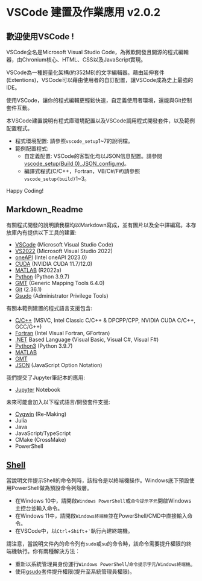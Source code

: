 # VSCode 建置及作業應用 v2.0.2


## 歡迎使用VSCode !

VSCode全名是Microsoft Visual Studio Code，為微軟開發且開源的程式編輯器，由Chronium核心、HTML、CSS以及JavaScript實現。

VSCode為一種輕量化架構(約352MB)的文字編輯器。藉由延伸套件(Extentions)，VSCode可以藉由使用者的自訂配置，讓VSCode成為史上最強的IDE。

使用VSCode，讓你的程式編輯更輕鬆快速，自定義使用者環境，還能與Git控制套件互動。

本VSCode建置說明有程式庫環境配置以及VSCode調用程式開發套件，以及範例配置程式。

 - 程式環境配置: 請參照`vscode_setup`1~7的說明檔。
 - 範例配置程式: 
     - 自定義配置: VSCode的客製化均以JSON信息配置。請參閱[vscode_setup(Build 0)_JSON_config.md](https://github.com/TaiXeflar/VSCode-Dev-Setup/blob/main/Markdown_Readme/vscode_Setup(Build%200)_JSON_config.md)。
     - 編譯式程式(C/C++，Fortran，VB/C#/F#)請參照`vscode_setup(build)`1~3。

Happy Coding!

## Markdown_Readme

有關程式開發的說明讀我檔均以Markdown寫成，並有圖片以及全中譯編寫。本存放庫內有提供以下工具的建置:
 - [VSCode](https://github.com/TaiXeflar/VSCode-Dev-Setup/blob/main/Markdown_Readme/vscode_Setup(0.0)_vscode.md) (Microsoft Visual Studio Code)
 - [VS2022](https://github.com/TaiXeflar/VSCode-Dev-Setup/blob/main/Markdown_Readme/vscode_Setup(1)_VS2022.md) (Microsoft Visual Studio 2022)
 - [oneAPI](https://github.com/TaiXeflar/VSCode-Dev-Setup/blob/main/Markdown_Readme/vscode_Setup(2)_VS2022%2BoneAPI_CUDA.md) (Intel oneAPI 2023.0)
 - [CUDA](https://github.com/TaiXeflar/VSCode-Dev-Setup/blob/main/Markdown_Readme/vscode_Setup(2)_VS2022%2BoneAPI_CUDA.md) (NVIDIA CUDA 11.7/12.0)
 - [MATLAB](https://github.com/TaiXeflar/VSCode-Dev-Setup/blob/main/Markdown_Readme/vscode_Setup(3)_MATLAB.md) (R2022a)
 - [Python](https://github.com/TaiXeflar/VSCode-Dev-Setup/blob/main/Markdown_Readme/vscode_Setup(7)_Python.md) (Python 3.9.7)
 - [GMT](https://github.com/TaiXeflar/VSCode-Dev-Setup/blob/main/Markdown_Readme/vscode_Setup(5)_GMT.md) (Generic Mapping Tools 6.4.0)
 - [Git](https://github.com/TaiXeflar/VSCode-Dev-Setup/blob/main/Markdown_Readme/vscode_Setup(6)_Git.md) (2.36.1)
 - [Gsudo](https://github.com/TaiXeflar/VSCode-Dev-Setup/blob/main/Markdown_Readme/vscode_Setup(0.1)_gsudo.md) (Administrator Privilege Tools)

有關本範例建置的程式語言支援包含:
 - [C/C++](https://github.com/TaiXeflar/VSCode-Dev-Setup/blob/main/Markdown_Readme/vscode_Setup(Build%201)_VC%2B%2B_ICL_DPCPP_CUDA_GCC.md) (MSVC, Intel Classic C/C++ & DPCPP/CPP, NVIDIA CUDA C/C++, GCC/G++)
 - [Fortran](https://github.com/TaiXeflar/VSCode-Dev-Setup/blob/main/Markdown_Readme/vscode_Setup(Build%203)_Visual_Fortran.md) (Intel Visual Fortran, GFortran)
 - [.NET](https://github.com/TaiXeflar/VSCode-Dev-Setup/blob/main/Markdown_Readme/vscode_Setup(Build%202)_Visual_dotNET_Basic_C%23_F%23.md) Based Language (Visual Basic, Visual C#, Visual F#)
 - [Python3](https://github.com/TaiXeflar/VSCode-Dev-Setup/blob/main/Markdown_Readme/vscode_Setup(7)_Python.md) (Python 3.9.7)
 - [MATLAB](https://github.com/TaiXeflar/VSCode-Dev-Setup/blob/main/Markdown_Readme/vscode_Setup(3)_MATLAB.md)
 - [GMT](https://github.com/TaiXeflar/VSCode-Dev-Setup/blob/main/Markdown_Readme/vscode_Setup(5)_GMT.md)
 - [JSON](https://github.com/TaiXeflar/VSCode-Dev-Setup/blob/main/Markdown_Readme/vscode_Setup(Build%200)_JSON_config.md) (JavaScript Option Notation)

我們提交了Jupyter筆記本的應用:
 - [Jupyter](https://github.com/TaiXeflar/VSCode-Dev-Setup/blob/main/Markdown_Readme/vscode_Setup(9)_Jupyter.md) Notebook

未來可能會加入以下程式語言/開發套件支援:
 - [Cygwin](https://github.com/TaiXeflar/VSCode-Dev-Setup/blob/main/Markdown_Readme/vscode_Setup(4)_Cygwin.md) (Re-Making)
 - Julia
 - Java
 - JavaScript/TypeScript
 - CMake (CrossMake)
 - PowerShell

## [Shell](https://github.com/TaiXeflar/VSCode-Dev-Setup/blob/main/Markdown_Readme/vscode_Setup(0.2)_Shell.md)

當說明文件提示Shell的命令列時，該指令是以終端機操作。Windows底下預設使用PowerShell做為預設命令列殼層。
 - 在Windows 10中，請開啟`Windows PowerShell`或`命令提示字元`開啟Windows主控台並輸入命令。
 - 在Windows 11中，請開啟`Windows終端機`並在PowerShell/CMD中直接輸入命令。
 - 在VSCode中，以`Ctrl`+`Shift`+`‵`執行內建終端機。

請注意，當說明文件內的命令列有`sudo`或`su`的命令時，該命令需要提升權限的終端機執行。你有兩種解決方法：
 - 重新以系統管理員身份運行`Windows PowerShell`/`命令提示字元`/`Windows終端機`。
 - 使用[gsudo](https://github.com/TaiXeflar/VSCode-Dev-Setup/blob/main/Markdown_Readme/vscode_Setup(0.1)_gsudo.md)套件提升權限(提升至系統管理員權限)。
